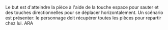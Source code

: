 Le but est d'atteindre la pièce à l'aide de la touche espace pour sauter et des touches directionnelles pour se déplacer horizontalement. Un scénario est présenter: le personnage doit récupérer toutes les pièces pour repartir chez lui.
ARA
